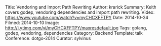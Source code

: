Title: Vendoring and Import Path Rewriting
Author: krarick
Summary: Keith covers godep, vendoring dependencies and import path rewriting.
Video: https://www.youtube.com/watch?v=myCHCXFFTPY
Date: 2014-10-24
Filmed: 2014-10-10
Image: http://i.ytimg.com/vi/myCHCXFFTPY/maxresdefault.jpg
Tags: golang, godep, vendoring, dependencies
Category: Backend
Template: talk
Conference: dotgo-2014
Curator: sylvinus
